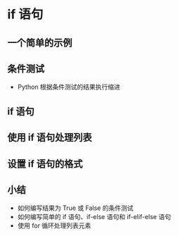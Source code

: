 # if 语句

## 一个简单的示例

## 条件测试

- Python 根据条件测试的结果执行缩进

## if 语句

## 使用 if 语句处理列表

## 设置 if 语句的格式

## 小结

- 如何编写结果为 True 或 False 的条件测试
- 如何编写简单的 if 语句、if-else 语句和 if-elif-else 语句
- 使用 for 循环处理列表元素
